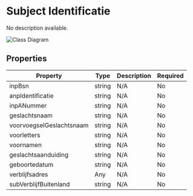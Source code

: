 # Subject Identificatie

No description available.

![Class Diagram](https://github.com/CommonGateway/CustomerInteractionBundle/blob/klanten/docs/schema/klant.subjectIdentificatie.svg)

## Properties

| Property | Type | Description | Required |
|----------|------|-------------|----------|
| inpBsn | string | N/A | No |
| anpIdentificatie | string | N/A | No |
| inpANummer | string | N/A | No |
| geslachtsnaam | string | N/A | No |
| voorvoegselGeslachtsnaam | string | N/A | No |
| voorletters | string | N/A | No |
| voornamen | string | N/A | No |
| geslachtsaanduiding | string | N/A | No |
| geboortedatum | string | N/A | No |
| verblijfsadres | Any | N/A | No |
| subVerblijfBuitenland | string | N/A | No |

